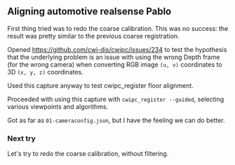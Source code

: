 ## Aligning automotive realsense Pablo

First thing tried was to redo the coarse calibration. This was no success: the result was pretty similar to the previous coarse registration.

Opened <https://github.com/cwi-dis/cwipc/issues/234> to test the hypothesis that the underlying problem is an issue with using the wrong Depth frame (for the wrong camera) when converting RGB image `(u, v)` coordinates to 3D `(x, y, z)` coordinates.

Used this capture anyway to test cwipc_register floor alignment.

Proceeded with using this capture with `cwipc_register --guided`, selecting various viewpoints and algorithms.

Got as far as `01-cameraconfig.json`, but I have the feeling we can do better.

### Next try

Let's try to redo the coarse calibration, without filtering.

